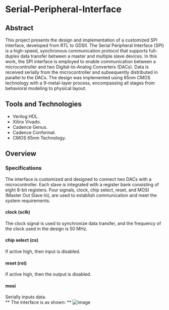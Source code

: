 # Serial-Peripheral-Interface 
## Abstract
This project presents the design and implementation of a customized SPI interface, developed from RTL to GDSII. The Serial Peripheral Interface (SPI) is a high-speed, synchronous communication protocol that supports full-duplex data transfer between a master and multiple slave devices. In this work, the SPI interface is employed to enable communication between a microcontroller and two Digital-to-Analog Converters (DACs). Data is received serially from the microcontroller and subsequently distributed in parallel to the DACs. The design was implemented using 65nm CMOS technology with a 9-metal-layer process, encompassing all stages from behavioral modeling to physical layout.
## Tools and Technologies
- Verilog HDL.
- Xilinx Vivado.
- Cadence Genus.
- Cadence Conformal.
- CMOS 65nm Technology.
## Overview
### Specifications
The interface is customized and designed to connect two DACs with a microcontroller. Each slave is integrated with a register bank consisting of eight 8-bit registers. Four signals, clock, chip select, reset, and MOSI (Master Out Slave In), are used to establish communication and meet the system requirements.
#### clock (sclk)
The clock signal is used to synchronize data transfer, and the frequency of the clock used in the design is 50 MHz.
#### chip select (cs)
If active high, then input is disabled.
#### reset (rst)
If active high, then the output is disabled.
#### mosi 
Serially inputs data.  
** The interface is as shown: **
![image](https://github.com/user-attachments/assets/9d0abdd0-d1f9-4551-9096-3f2fc8f73a83)
